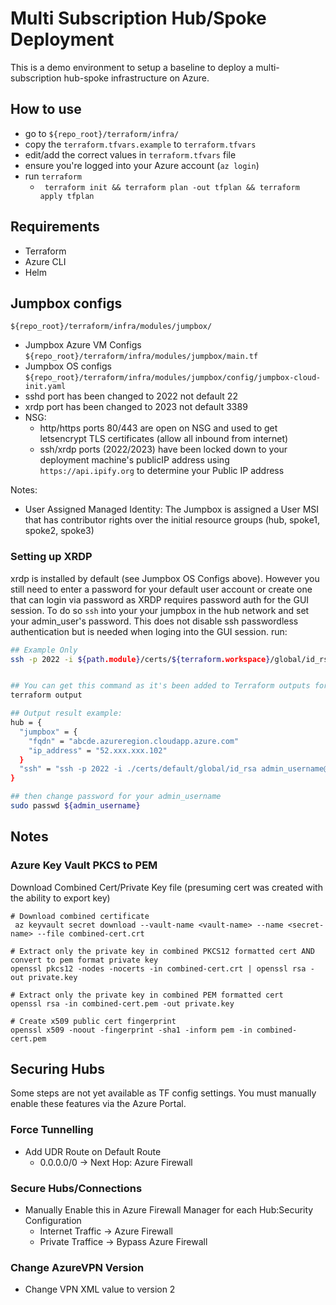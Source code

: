 # Multi Subscription Hub/Spoke Deployment

This is a demo environment to setup a baseline to deploy a multi-subscription hub-spoke infrastructure on Azure.

## How to use
- go to ```${repo_root}/terraform/infra/``` 
- copy the ```terraform.tfvars.example``` to ```terraform.tfvars```
- edit/add the correct values in ```terraform.tfvars``` file
- ensure you're logged into your Azure account (```az login```)
- run ```terraform```
	- ``` terraform init && terraform plan -out tfplan && terraform apply tfplan```

## Requirements
- Terraform
- Azure CLI
- Helm

## Jumpbox configs
```${repo_root}/terraform/infra/modules/jumpbox/```

- Jumpbox Azure VM Configs ```${repo_root}/terraform/infra/modules/jumpbox/main.tf```
- Jumpbox OS configs ```${repo_root}/terraform/infra/modules/jumpbox/config/jumpbox-cloud-init.yaml```
- sshd port has been changed to 2022 not default 22
- xrdp port has been changed to 2023 not default 3389
- NSG:
	- http/https ports 80/443 are open on NSG and used to get letsencrypt TLS certificates (allow all inbound from internet)
	- ssh/xrdp ports (2022/2023) have been locked down to your deployment machine's publicIP address using ```https://api.ipify.org``` to determine your Public IP address

Notes:
- User Assigned Managed Identity: The Jumpbox is assigned a User MSI that has contributor rights over the initial resource groups (hub, spoke1, spoke2, spoke3)

### Setting up XRDP
xrdp is installed by default (see Jumpbox OS Configs above).  However you still need to enter a password for your default user account or create one that can login via password as XRDP requires password auth for the GUI session.  To do so ```ssh``` into your your jumpbox in the hub network and set your admin_user's password.  This does not disable ssh passwordless authentication but is needed when loging into the GUI session. run:

```bash
## Example Only
ssh -p 2022 -i ${path.module}/certs/${terraform.workspace}/global/id_rsa ${local.admin_username}@${module.hub.jumpbox.ip_address}


## You can get this command as it's been added to Terraform outputs for convenience
terraform output

## Output result example:
hub = {
  "jumpbox" = {
    "fqdn" = "abcde.azureregion.cloudapp.azure.com"
    "ip_address" = "52.xxx.xxx.102"
  }
  "ssh" = "ssh -p 2022 -i ./certs/default/global/id_rsa admin_username@52.xxx.xxx.102"
}

## then change password for your admin_username
sudo passwd ${admin_username}

```

## Notes

### Azure Key Vault PKCS to PEM

Download Combined Cert/Private Key file (presuming cert was created with the ability to export key)
```
# Download combined certificate
 az keyvault secret download --vault-name <vault-name> --name <secret-name> --file combined-cert.crt

# Extract only the private key in combined PKCS12 formatted cert AND convert to pem format private key
openssl pkcs12 -nodes -nocerts -in combined-cert.crt | openssl rsa -out private.key

# Extract only the private key in combined PEM formatted cert
openssl rsa -in combined-cert.pem -out private.key

# Create x509 public cert fingerprint
openssl x509 -noout -fingerprint -sha1 -inform pem -in combined-cert.pem 
```

## Securing Hubs

Some steps are not yet available as TF config settings.  You must manually enable these features via the Azure Portal.

### Force Tunnelling
- Add UDR Route on Default Route
  - 0.0.0.0/0 -> Next Hop: Azure Firewall

### Secure Hubs/Connections
- Manually Enable this in Azure Firewall Manager for each Hub:Security Configuration
  - Internet Traffic -> Azure Firewall
  - Private Traffice -> Bypass Azure Firewall

### Change AzureVPN Version
- Change VPN XML value to version 2